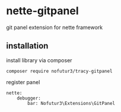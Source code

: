 # nette-gitpanel
git panel extension for nette framework

## installation

install library via composer

```
composer require nofutur3/tracy-gitpanel
```

register panel

```
nette:
    debugger:
        bar: Nofutur3\Extensions\GitPanel
```
